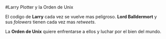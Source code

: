 #Larry Plotter y la Orden de Unix

El codigo de **Larry** cada vez se vuelve mas peligroso.
**Lord Balldermort** y sus *folowers* tienen cada vez mas *retweets*.

La **Orden de Unix** quiere enfrentarse a ellos y luchar por el bien del mundo.
